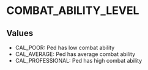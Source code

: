 # COMBAT_ABILITY_LEVEL

## Values
* CAL_POOR: Ped has low combat ability
* CAL_AVERAGE: Ped has average combat ability
* CAL_PROFESSIONAL: Ped has high combat ability